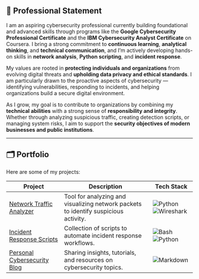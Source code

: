 ## 🧾 Professional Statement

I am an aspiring cybersecurity professional currently building foundational and advanced skills through programs like the **Google Cybersecurity Professional Certificate** and the **IBM Cybersecurity Analyst Certificate** on Coursera. I bring a strong commitment to **continuous learning**, **analytical thinking**, and **technical communication**, and I’m actively developing hands-on skills in **network analysis**, **Python scripting**, and **incident response**.

My values are rooted in **protecting individuals and organizations** from evolving digital threats and **upholding data privacy and ethical standards**. I am particularly drawn to the proactive aspects of cybersecurity — identifying vulnerabilities, responding to incidents, and helping organizations build a secure digital environment.

As I grow, my goal is to contribute to organizations by combining my **technical abilities** with a strong sense of **responsibility and integrity**. Whether through analyzing suspicious traffic, creating detection scripts, or managing system risks, I aim to support the **security objectives of modern businesses and public institutions**.

---

## 🗂️ Portfolio

Here are some of my projects:

| Project | Description | Tech Stack |
|---------|-------------|------------|
| [Network Traffic Analyzer](https://github.com/your-username/network-traffic-analyzer) | Tool for analyzing and visualizing network packets to identify suspicious activity. | ![Python](https://img.shields.io/badge/-Python-3776AB?logo=python&logoColor=white) ![Wireshark](https://img.shields.io/badge/-Wireshark-1679A7?logo=wireshark&logoColor=white) |
| [Incident Response Scripts](https://github.com/your-username/incident-response-scripts) | Collection of scripts to automate incident response workflows. | ![Bash](https://img.shields.io/badge/-Bash-4EAA25?logo=gnu-bash&logoColor=white) ![Python](https://img.shields.io/badge/-Python-3776AB?logo=python&logoColor=white) |
| [Personal Cybersecurity Blog](https://yourblog.com) | Sharing insights, tutorials, and resources on cybersecurity topics. | ![Markdown](https://img.shields.io/badge/-Markdown-000000?logo=markdown&logoColor=white) |

<!-- Add screenshots if you like! -->
